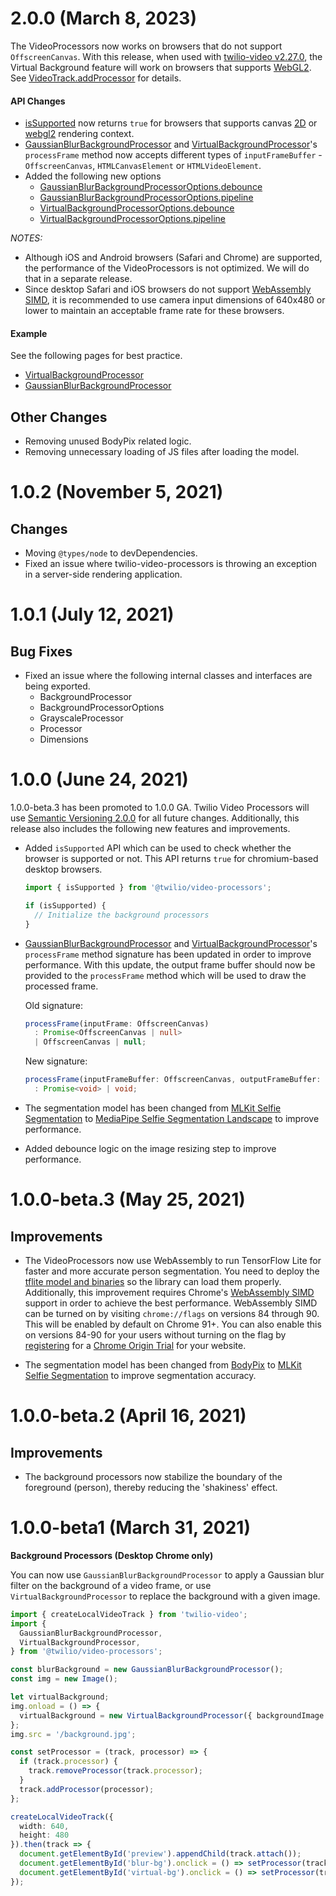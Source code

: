 2.0.0 (March 8, 2023)
=====================

The VideoProcessors now works on browsers that do not support `OffscreenCanvas`. With this release, when used with [twilio-video v2.27.0](https://www.npmjs.com/package/twilio-video/v/2.27.0), the Virtual Background feature will work on browsers that supports [WebGL2](https://developer.mozilla.org/en-US/docs/Web/API/WebGL2RenderingContext). See [VideoTrack.addProcessor](https://sdk.twilio.com/js/video/releases/2.23.1/docs/VideoTrack.html#addProcessor__anchor) for details.

#### API Changes

* [isSupported](https://twilio.github.io/twilio-video-processors.js/modules.html#issupported) now returns `true` for browsers that supports canvas [2D](https://developer.mozilla.org/en-US/docs/Web/API/CanvasRenderingContext2D) or [webgl2](https://developer.mozilla.org/en-US/docs/Web/API/WebGL2RenderingContext) rendering context.
* [GaussianBlurBackgroundProcessor](https://twilio.github.io/twilio-video-processors.js/classes/gaussianblurbackgroundprocessor.html#processframe) and [VirtualBackgroundProcessor](https://twilio.github.io/twilio-video-processors.js/classes/virtualbackgroundprocessor.html#processframe)'s `processFrame` method now accepts different types of `inputFrameBuffer` - `OffscreenCanvas`, `HTMLCanvasElement` or `HTMLVideoElement`.
* Added the following new options
  - [GaussianBlurBackgroundProcessorOptions.debounce](https://twilio.github.io/twilio-video-processors.js/interfaces/gaussianblurbackgroundprocessoroptions.html#debounce)
  - [GaussianBlurBackgroundProcessorOptions.pipeline](https://twilio.github.io/twilio-video-processors.js/interfaces/gaussianblurbackgroundprocessoroptions.html#pipeline)
  - [VirtualBackgroundProcessorOptions.debounce](https://twilio.github.io/twilio-video-processors.js/interfaces/virtualbackgroundprocessoroptions.html#debounce)
  - [VirtualBackgroundProcessorOptions.pipeline](https://twilio.github.io/twilio-video-processors.js/interfaces/virtualbackgroundprocessoroptions.html#pipeline)

*NOTES:*

* Although iOS and Android browsers (Safari and Chrome) are supported, the performance of the VideoProcessors is not optimized. We will do that in a separate release.
* Since desktop Safari and iOS browsers do not support [WebAssembly SIMD](https://v8.dev/features/simd), it is recommended to use camera input dimensions of 640x480 or lower to maintain an acceptable frame rate for these browsers.

#### Example

See the following pages for best practice.

* [VirtualBackgroundProcessor](https://twilio.github.io/twilio-video-processors.js/classes/virtualbackgroundprocessor.html)
* [GaussianBlurBackgroundProcessor](https://twilio.github.io/twilio-video-processors.js/classes/gaussianblurbackgroundprocessor.html)

Other Changes
-------------

* Removing unused BodyPix related logic.
* Removing unnecessary loading of JS files after loading the model.

1.0.2 (November 5, 2021)
=====================

Changes
-------

* Moving `@types/node` to devDependencies.
* Fixed an issue where twilio-video-processors is throwing an exception in a server-side rendering application.

1.0.1 (July 12, 2021)
=====================

Bug Fixes
---------

* Fixed an issue where the following internal classes and interfaces are being exported.
  - BackgroundProcessor
  - BackgroundProcessorOptions
  - GrayscaleProcessor
  - Processor
  - Dimensions

1.0.0 (June 24, 2021)
==========================

1.0.0-beta.3 has been promoted to 1.0.0 GA. Twilio Video Processors will use [Semantic Versioning 2.0.0](https://semver.org/#semantic-versioning-200) for all future changes. Additionally, this release also includes the following new features and improvements.

* Added `isSupported` API which can be used to check whether the browser is supported or not. This API returns `true` for chromium-based desktop browsers.
  ```ts
  import { isSupported } from '@twilio/video-processors';

  if (isSupported) {
    // Initialize the background processors
  }
  ```

* [GaussianBlurBackgroundProcessor](https://twilio.github.io/twilio-video-processors.js/classes/gaussianblurbackgroundprocessor.html#processframe) and [VirtualBackgroundProcessor](https://twilio.github.io/twilio-video-processors.js/classes/virtualbackgroundprocessor.html#processframe)'s `processFrame` method signature has been updated in order to improve performance. With this update, the output frame buffer should now be provided to the `processFrame` method which will be used to draw the processed frame.

  Old signature:

  ```ts
  processFrame(inputFrame: OffscreenCanvas)
    : Promise<OffscreenCanvas | null>
    | OffscreenCanvas | null;
  ```

  New signature:

  ```ts
  processFrame(inputFrameBuffer: OffscreenCanvas, outputFrameBuffer: HTMLCanvasElement)
    : Promise<void> | void;
  ```

* The segmentation model has been changed from [MLKit Selfie Segmentation](https://developers.google.com/ml-kit/images/vision/selfie-segmentation/selfie-model-card.pdf) to [MediaPipe Selfie Segmentation Landscape](https://drive.google.com/file/d/1dCfozqknMa068vVsO2j_1FgZkW_e3VWv/preview) to improve performance.

* Added debounce logic on the image resizing step to improve performance.

1.0.0-beta.3 (May 25, 2021)
===================

Improvements
------------

* The VideoProcessors now use WebAssembly to run TensorFlow Lite for faster and more accurate person segmentation. You need to deploy the [tflite model and binaries](README.md#assets) so the library can load them properly. Additionally, this improvement requires Chrome's [WebAssembly SIMD](https://v8.dev/features/simd) support in order to achieve the best performance. WebAssembly SIMD can be turned on by visiting `chrome://flags` on versions 84 through 90. This will be enabled by default on Chrome 91+. You can also enable this on versions 84-90 for your users without turning on the flag by [registering](https://developer.chrome.com/origintrials/#/trials/active) for a [Chrome Origin Trial](http://googlechrome.github.io/OriginTrials/developer-guide.html#:~:text=You%20can%20opt%20any%20page,a%20token%20for%20your%20origin.&text=NOTE%3A,tokens%20for%20a%20given%20page.) for your website.

* The segmentation model has been changed from [BodyPix](https://github.com/tensorflow/tfjs-models/tree/master/body-pix) to [MLKit Selfie Segmentation](https://developers.google.com/ml-kit/images/vision/selfie-segmentation/selfie-model-card.pdf) to improve segmentation accuracy.

1.0.0-beta.2 (April 16, 2021)
===================

Improvements
------------

* The background processors now stabilize the boundary of the foreground (person), thereby reducing the 'shakiness' effect.

1.0.0-beta1 (March 31, 2021)
===================

**Background Processors (Desktop Chrome only)**

You can now use `GaussianBlurBackgroundProcessor` to apply a Gaussian blur filter on the background of a video frame, or use `VirtualBackgroundProcessor` to replace the background with a given image.

  ```ts
  import { createLocalVideoTrack } from 'twilio-video';
  import {
    GaussianBlurBackgroundProcessor,
    VirtualBackgroundProcessor,
  } from '@twilio/video-processors';

  const blurBackground = new GaussianBlurBackgroundProcessor();
  const img = new Image();

  let virtualBackground;
  img.onload = () => {
    virtualBackground = new VirtualBackgroundProcessor({ backgroundImage: img });
  };
  img.src = '/background.jpg';

  const setProcessor = (track, processor) => {
    if (track.processor) {
      track.removeProcessor(track.processor);
    }
    track.addProcessor(processor);
  };

  createLocalVideoTrack({
    width: 640,
    height: 480
  }).then(track => {
    document.getElementById('preview').appendChild(track.attach());
    document.getElementById('blur-bg').onclick = () => setProcessor(track, blurBackground);
    document.getElementById('virtual-bg').onclick = () => setProcessor(track, virtualBackground);
  });
  ```
